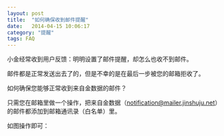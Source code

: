 ```yaml
---
layout: post
title:  "如何确保收到邮件提醒"
date:   2014-04-15 10:06:17
category: "提醒"
tags: FAQ
---
```


小金经常收到用户反馈：明明设置了邮件提醒，却怎么也收不到邮件。

邮件都是正常发送出去了的，但是不幸的是在最后一步被您的邮箱拒收了。

如何确保您能够正常收到来自金数据的邮件？

只需您在邮箱里做一个操作，把来自金数据（notification@mailer.jinshuju.net）的邮件都添加到邮箱通讯录（白名单）里。

如图操作即可：

